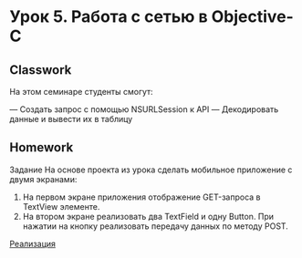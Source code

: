# Урок 5. Работа с сетью в Objective-C

## Classwork

На этом семинаре студенты смогут:

— Создать запрос с помощью NSURLSession к API
— Декодировать данные и вывести их в таблицу

## Homework

Задание
На основе проекта из урока сделать мобильное приложение с двумя экранами:
1. На первом экране приложения отображение GET-запроса в TextView элементе.
2. На втором экране реализовать два TextField и одну Button. При нажатии на кнопку реализовать передачу данных по методу POST.

[Реализация](https://github.com/Almomsk/Objective-C/tree/main/Lecture%26Seminar_5/Project_seminar_5)    
